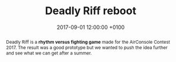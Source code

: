 ---
layout:     project_page
title:      "Deadly Riff reboot"
date:       2017-09-01 12:00:00 +0100
category: 	personal-project
thumb:      /assets/deadly_riff.png
excerpt:    "Rhythm versus fighting game made during the summer 2017."
abstract: |
  Deadly Riff is a **rhythm versus fighting game** made for the AirConsole Contest 2017. The result was a good prototype but we wanted to push the idea further and see what we can get after a summer.
banner: {"type": "video | image", "src": "https://player.vimeo.com/video/210611376"}
team:
  - {"name": "Vincent LeMehautée", "role": "Project manager"}
  - {"name": "Charlotte Couder", "role": "Game designer"}
  - {"name": "Thaïs Arias", "role": "Game designer"}
  - {"name": "Alexandre Cornudet", "role": "Artist"}
  - {"name": "Noémie SMZ", "role": "Artist"}
  - {"name": "Yoann D'Orlandi", "role": "Artist"}
  - {"name": "Antoine Wert", "role": "Sound designer"}
  - {"name": "Thomas Fransisco", "role": "Developer"}
  - {"name": "Clément Rondeau", "role": "Developer"}
tasks:
  - Most of the gameplay mechanics
  - Wwise integration
---